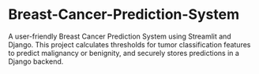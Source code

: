 # Breast-Cancer-Prediction-System
A user-friendly Breast Cancer Prediction System using Streamlit and Django. This project calculates thresholds for tumor classification features to predict malignancy or benignity, and securely stores predictions in a Django backend.
